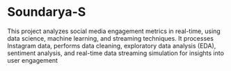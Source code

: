 # Soundarya-S
This project analyzes social media engagement metrics in real-time, using data science, machine learning, and streaming techniques. It processes Instagram data, performs data cleaning, exploratory data analysis (EDA), sentiment analysis, and real-time data streaming simulation for insights into user engagement
